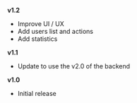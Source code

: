 **v1.2**
- Improve UI / UX
- Add users list and actions
- Add statistics

**v1.1**
- Update to use the v2.0 of the backend

**v1.0**
- Initial release
